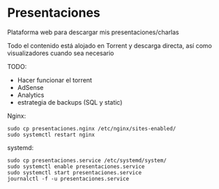 # Presentaciones

Plataforma web para descargar mis presentaciones/charlas

Todo el contenido está alojado en Torrent y descarga directa, así como visualizadores cuando sea necesario

TODO: 
 - Hacer funcionar el torrent
 - AdSense
 - Analytics
 - estrategia de backups (SQL y static)


Nginx:
```
sudo cp presentaciones.nginx /etc/nginx/sites-enabled/
sudo systemctl restart nginx
```

systemd:

```
sudo cp presentaciones.service /etc/systemd/system/
sudo systemctl enable presentaciones.service
sudo systemctl start presentaciones.service
journalctl -f -u presentaciones.service
```